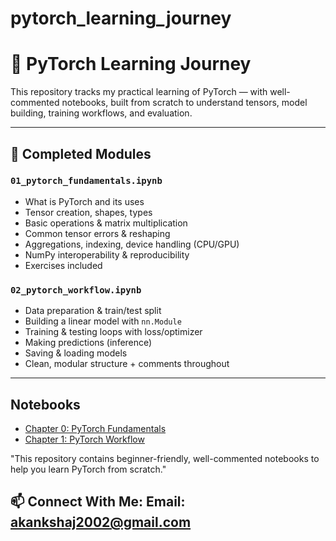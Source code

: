 # pytorch_learning_journey

# 🧠 PyTorch Learning Journey

This repository tracks my practical learning of PyTorch — with well-commented notebooks, built from scratch to understand tensors, model building, training workflows, and evaluation.

---

## 📘 Completed Modules

### `01_pytorch_fundamentals.ipynb`
- What is PyTorch and its uses  
- Tensor creation, shapes, types  
- Basic operations & matrix multiplication  
- Common tensor errors & reshaping  
- Aggregations, indexing, device handling (CPU/GPU)  
- NumPy interoperability & reproducibility  
- Exercises included

### `02_pytorch_workflow.ipynb`
- Data preparation & train/test split  
- Building a linear model with `nn.Module`  
- Training & testing loops with loss/optimizer  
- Making predictions (inference)  
- Saving & loading models  
- Clean, modular structure + comments throughout

---

## Notebooks

- [Chapter 0: PyTorch Fundamentals](00_pytorch_fundamentals.ipynb)
- [Chapter 1: PyTorch Workflow](01_pytorch_workflow.ipynb)

  

"This repository contains beginner-friendly, well-commented notebooks to help you learn PyTorch from scratch."

## 📫 Connect With Me: **Email**: akankshaj2002@gmail.com  

